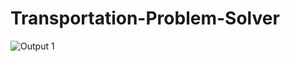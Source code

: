 # Transportation-Problem-Solver
![Output 1](https://user-images.githubusercontent.com/87848633/210347257-d499b100-165e-437a-bbbb-e5b5cc592efd.png)
